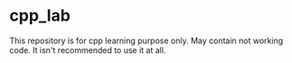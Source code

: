 # cpp_lab
This repository is for cpp learning purpose only. May contain not working code.
It isn't recommended to use it at all.
